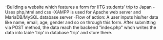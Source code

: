 -Building a website which features a form for IITG students' trip to Japan
-Uses php,html and css
-XAMPP is used for Apache web server and MariaDB/MySQL database server
-Flow of action: A user inputs his/her data like name, email, age, gender and so on through this form. After submitting via POST method, the data reach the backend "index.php" whch writes the data into table 'trip' in database 'trip' and store there.
